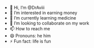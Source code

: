 - 👋 Hi, I’m @DrAviii
- 👀 I’m interested in earning money
- 🌱 I’m currently learning medicine
- 💞️ I’m looking to collaborate on my work
- 📫 How to reach me 
- 😄 Pronouns: he him
- ⚡ Fun fact: life is fun

<!---
DrAviii/DrAviii is a ✨ special ✨ repository because its `README.md` (this file) appears on your GitHub profile.
You can click the Preview link to take a look at your changes.
--->
